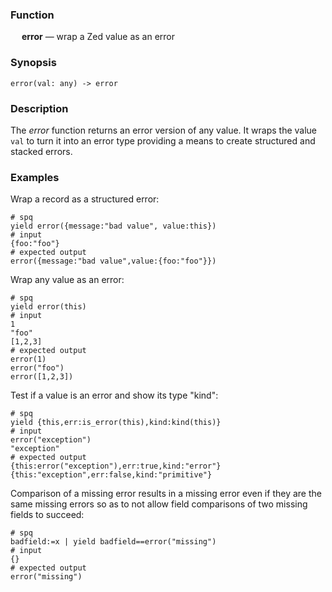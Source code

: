 ### Function

&emsp; **error** &mdash; wrap a Zed value as an error

### Synopsis

```
error(val: any) -> error
```

### Description

The _error_ function returns an error version of any value.
It wraps the value `val` to turn it into an error type providing
a means to create structured and stacked errors.

### Examples

Wrap a record as a structured error:
```mdtest-spq {data-layout="stacked"}
# spq
yield error({message:"bad value", value:this})
# input
{foo:"foo"}
# expected output
error({message:"bad value",value:{foo:"foo"}})
```

Wrap any value as an error:
```mdtest-spq
# spq
yield error(this)
# input
1
"foo"
[1,2,3]
# expected output
error(1)
error("foo")
error([1,2,3])
```

Test if a value is an error and show its type "kind":
```mdtest-spq {data-layout="stacked"}
# spq
yield {this,err:is_error(this),kind:kind(this)}
# input
error("exception")
"exception"
# expected output
{this:error("exception"),err:true,kind:"error"}
{this:"exception",err:false,kind:"primitive"}
```

Comparison of a missing error results in a missing error even if they
are the same missing errors so as to not allow field comparisons of two
missing fields to succeed:
```mdtest-spq
# spq
badfield:=x | yield badfield==error("missing")
# input
{}
# expected output
error("missing")
```
